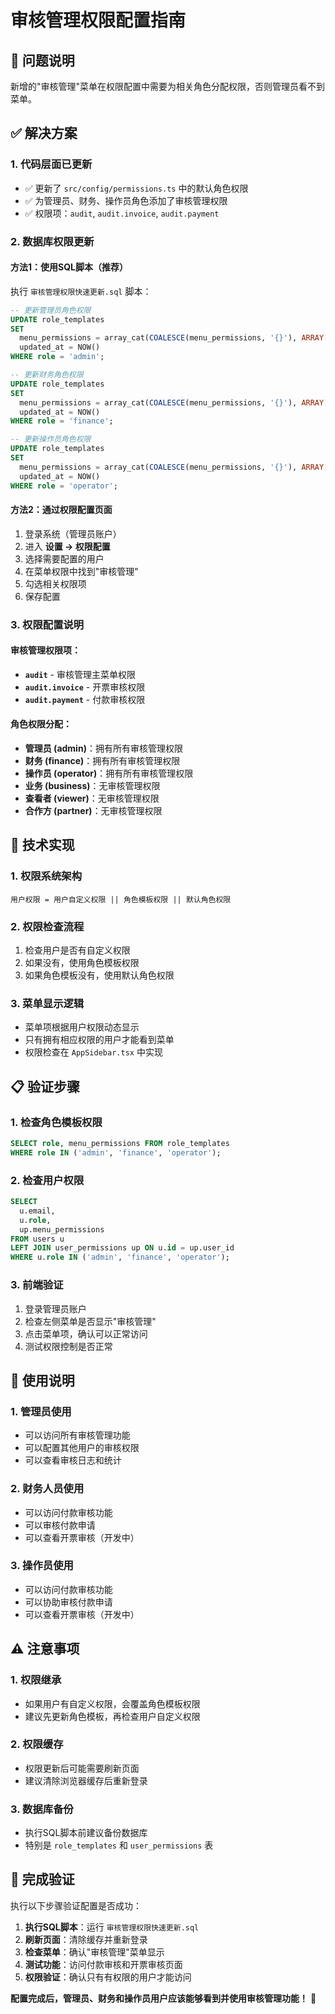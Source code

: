 # 审核管理权限配置指南

## 🎯 问题说明
新增的"审核管理"菜单在权限配置中需要为相关角色分配权限，否则管理员看不到菜单。

## ✅ 解决方案

### 1. **代码层面已更新**
- ✅ 更新了 `src/config/permissions.ts` 中的默认角色权限
- ✅ 为管理员、财务、操作员角色添加了审核管理权限
- ✅ 权限项：`audit`, `audit.invoice`, `audit.payment`

### 2. **数据库权限更新**

#### 方法1：使用SQL脚本（推荐）
执行 `审核管理权限快速更新.sql` 脚本：

```sql
-- 更新管理员角色权限
UPDATE role_templates 
SET 
  menu_permissions = array_cat(COALESCE(menu_permissions, '{}'), ARRAY['audit', 'audit.invoice', 'audit.payment']),
  updated_at = NOW()
WHERE role = 'admin';

-- 更新财务角色权限
UPDATE role_templates 
SET 
  menu_permissions = array_cat(COALESCE(menu_permissions, '{}'), ARRAY['audit', 'audit.invoice', 'audit.payment']),
  updated_at = NOW()
WHERE role = 'finance';

-- 更新操作员角色权限
UPDATE role_templates 
SET 
  menu_permissions = array_cat(COALESCE(menu_permissions, '{}'), ARRAY['audit', 'audit.invoice', 'audit.payment']),
  updated_at = NOW()
WHERE role = 'operator';
```

#### 方法2：通过权限配置页面
1. 登录系统（管理员账户）
2. 进入 **设置 → 权限配置**
3. 选择需要配置的用户
4. 在菜单权限中找到"审核管理"
5. 勾选相关权限项
6. 保存配置

### 3. **权限配置说明**

#### 审核管理权限项：
- **`audit`** - 审核管理主菜单权限
- **`audit.invoice`** - 开票审核权限
- **`audit.payment`** - 付款审核权限

#### 角色权限分配：
- **管理员 (admin)**：拥有所有审核管理权限
- **财务 (finance)**：拥有所有审核管理权限
- **操作员 (operator)**：拥有所有审核管理权限
- **业务 (business)**：无审核管理权限
- **查看者 (viewer)**：无审核管理权限
- **合作方 (partner)**：无审核管理权限

## 🔧 技术实现

### 1. **权限系统架构**
```
用户权限 = 用户自定义权限 || 角色模板权限 || 默认角色权限
```

### 2. **权限检查流程**
1. 检查用户是否有自定义权限
2. 如果没有，使用角色模板权限
3. 如果角色模板没有，使用默认角色权限

### 3. **菜单显示逻辑**
- 菜单项根据用户权限动态显示
- 只有拥有相应权限的用户才能看到菜单
- 权限检查在 `AppSidebar.tsx` 中实现

## 📋 验证步骤

### 1. **检查角色模板权限**
```sql
SELECT role, menu_permissions FROM role_templates 
WHERE role IN ('admin', 'finance', 'operator');
```

### 2. **检查用户权限**
```sql
SELECT 
  u.email,
  u.role,
  up.menu_permissions
FROM users u
LEFT JOIN user_permissions up ON u.id = up.user_id
WHERE u.role IN ('admin', 'finance', 'operator');
```

### 3. **前端验证**
1. 登录管理员账户
2. 检查左侧菜单是否显示"审核管理"
3. 点击菜单项，确认可以正常访问
4. 测试权限控制是否正常

## 🚀 使用说明

### 1. **管理员使用**
- 可以访问所有审核管理功能
- 可以配置其他用户的审核权限
- 可以查看审核日志和统计

### 2. **财务人员使用**
- 可以访问付款审核功能
- 可以审核付款申请
- 可以查看开票审核（开发中）

### 3. **操作员使用**
- 可以访问付款审核功能
- 可以协助审核付款申请
- 可以查看开票审核（开发中）

## ⚠️ 注意事项

### 1. **权限继承**
- 如果用户有自定义权限，会覆盖角色模板权限
- 建议先更新角色模板，再检查用户自定义权限

### 2. **权限缓存**
- 权限更新后可能需要刷新页面
- 建议清除浏览器缓存后重新登录

### 3. **数据库备份**
- 执行SQL脚本前建议备份数据库
- 特别是 `role_templates` 和 `user_permissions` 表

## 🎉 完成验证

执行以下步骤验证配置是否成功：

1. **执行SQL脚本**：运行 `审核管理权限快速更新.sql`
2. **刷新页面**：清除缓存并重新登录
3. **检查菜单**：确认"审核管理"菜单显示
4. **测试功能**：访问付款审核和开票审核页面
5. **权限验证**：确认只有有权限的用户才能访问

**配置完成后，管理员、财务和操作员用户应该能够看到并使用审核管理功能！** 🚀
